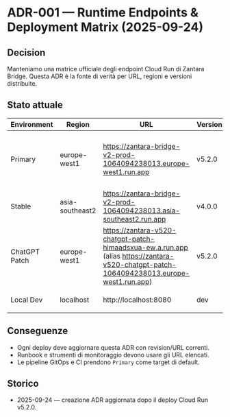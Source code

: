 # ADR-001 — Runtime Endpoints & Deployment Matrix (2025-09-24)

## Decision
Manteniamo una matrice ufficiale degli endpoint Cloud Run di Zantara Bridge. Questa ADR è la fonte di verità per URL, regioni e versioni distribuite.

## Stato attuale
| Environment   | Region          | URL                                                                 | Version | Note |
|---------------|-----------------|----------------------------------------------------------------------|---------|------|
| Primary       | europe-west1    | https://zantara-bridge-v2-prod-1064094238013.europe-west1.run.app   | v5.2.0  | Deploy 2025-09-24 (rev `zantara-bridge-v2-prod-00027-xwr`) |
| Stable        | asia-southeast2 | https://zantara-bridge-v2-prod-1064094238013.asia-southeast2.run.app | v4.0.0  | LTS/stabile |
| ChatGPT Patch | europe-west1    | https://zantara-v520-chatgpt-patch-himaadsxua-ew.a.run.app (alias https://zantara-v520-chatgpt-patch-1064094238013.europe-west1.run.app) | v5.2.0  | Feature branch azioni GPT |
| Local Dev     | localhost       | http://localhost:8080                                                | dev     | `npm run dev` / `npm start` |

## Conseguenze
- Ogni deploy deve aggiornare questa ADR con revision/URL correnti.
- Runbook e strumenti di monitoraggio devono usare gli URL elencati.
- Le pipeline GitOps e CI prendono `Primary` come target di default.

## Storico
- 2025-09-24 — creazione ADR aggiornata dopo il deploy Cloud Run v5.2.0.
